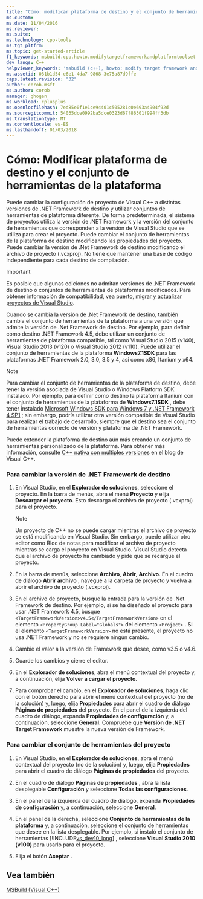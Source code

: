 ```yaml
---
title: "Cómo: modificar plataforma de destino y el conjunto de herramientas de plataforma | Documentos de Microsoft"
ms.custom: 
ms.date: 11/04/2016
ms.reviewer: 
ms.suite: 
ms.technology: cpp-tools
ms.tgt_pltfrm: 
ms.topic: get-started-article
f1_keywords: msbuild.cpp.howto.modifytargetframeworkandplatformtoolset
dev_langs: C++
helpviewer_keywords: 'msbuild (c++), howto: modify target framework and platform toolset'
ms.assetid: 031b1d54-e6e1-4da7-9868-3e75a87d9ffe
caps.latest.revision: "32"
author: corob-msft
ms.author: corob
manager: ghogen
ms.workload: cplusplus
ms.openlocfilehash: 7ed85e0f1e1ce94401c505281c0e693a4904f92d
ms.sourcegitcommit: 54035dce0992ba5dce0323d67f86301f994ff3db
ms.translationtype: MT
ms.contentlocale: es-ES
ms.lasthandoff: 01/03/2018
---
```

# <a name="how-to-modify-the-target-framework-and-platform-toolset"></a>Cómo: Modificar plataforma de destino y el conjunto de herramientas de la plataforma
Puede cambiar la configuración de proyecto de Visual C++ a distintas versiones de .NET Framework de destino y utilizar conjuntos de herramientas de plataforma diferente. De forma predeterminada, el sistema de proyectos utiliza la versión de .NET Framework y la versión del conjunto de herramientas que corresponden a la versión de Visual Studio que se utiliza para crear el proyecto. Puede cambiar el conjunto de herramientas de la plataforma de destino modificando las propiedades del proyecto. Puede cambiar la versión de .Net Framework de destino modificando el archivo de proyecto (.vcxproj). No tiene que mantener una base de código independiente para cada destino de compilación.  
  
> [!IMPORTANT]
>  Es posible que algunas ediciones no admitan versiones de .NET Framework de destino o conjuntos de herramientas de plataformas modificados. Para obtener información de compatibilidad, vea [puerto, migrar y actualizar proyectos de Visual Studio](/visualstudio/porting/port-migrate-and-upgrade-visual-studio-projects).  
  
 Cuando se cambia la versión de .Net Framework de destino, también cambia el conjunto de herramientas de la plataforma a una versión que admite la versión de .Net Framework de destino. Por ejemplo, para definir como destino .NET Framework 4.5, debe utilizar un conjunto de herramientas de plataforma compatible, tal como Visual Studio 2015 (v140), Visual Studio 2013 (v120) o Visual Studio 2012 (v110). Puede utilizar el conjunto de herramientas de la plataforma **Windows7.1SDK** para las plataformas .NET Framework 2.0, 3.0, 3.5 y 4, así como x86, Itanium y x64.  
  
> [!NOTE]
>  Para cambiar el conjunto de herramientas de la plataforma de destino, debe tener la versión asociada de Visual Studio o Windows Platform SDK instalado. Por ejemplo, para definir como destino la plataforma Itanium con el conjunto de herramientas de la plataforma de **Windows7.1SDK** , debe tener instalado [Microsoft Windows SDK para Windows 7 y .NET Framework 4 SP1](http://www.microsoft.com/download/details.aspx?id=8279) ; sin embargo, podría utilizar otra versión compatible de Visual Studio para realizar el trabajo de desarrollo, siempre que el destino sea el conjunto de herramientas correcto de versión y plataforma de .NET Framework.  
  
 Puede extender la plataforma de destino aún más creando un conjunto de herramientas personalizado de la plataforma. Para obtener más información, consulte [C++ nativa con múltiples versiones](http://go.microsoft.com/fwlink/p/?linkid=196619) en el blog de Visual C++.  
  
### <a name="to-change-the-target-framework"></a>Para cambiar la versión de .NET Framework de destino  
  
1.  En Visual Studio, en el **Explorador de soluciones**, seleccione el proyecto. En la barra de menús, abra el menú **Proyecto** y elija **Descargar el proyecto**. Esto descarga el archivo de proyecto (.vcxproj) para el proyecto.  
  
    > [!NOTE]
    >  Un proyecto de C++ no se puede cargar mientras el archivo de proyecto se está modificando en Visual Studio. Sin embargo, puede utilizar otro editor como Bloc de notas para modificar el archivo de proyecto mientras se carga el proyecto en Visual Studio. Visual Studio detecta que el archivo de proyecto ha cambiado y pide que se recargue el proyecto.  
  
2.  En la barra de menús, seleccione **Archivo**, **Abrir**, **Archivo**. En el cuadro de diálogo **Abrir archivo** , navegue a la carpeta de proyecto y vuelva a abrir el archivo de proyecto (.vcxproj).  
  
3.  En el archivo de proyecto, busque la entrada para la versión de .Net Framework de destino. Por ejemplo, si se ha diseñado el proyecto para usar .NET Framework 4.5, busque `<TargetFrameworkVersion>v4.5</TargetFrameworkVersion>` en el elemento `<PropertyGroup Label="Globals">` del elemento `<Project>` . Si el elemento `<TargetFrameworkVersion>` no está presente, el proyecto no usa .NET Framework y no se requiere ningún cambio.  
  
4.  Cambie el valor a la versión de Framework que desee, como v3.5 o v4.6.  
  
5.  Guarde los cambios y cierre el editor.  
  
6.  En el **Explorador de soluciones**, abra el menú contextual del proyecto y, a continuación, elija **Volver a cargar el proyecto**.  
  
7.  Para comprobar el cambio, en el **Explorador de soluciones**, haga clic con el botón derecho para abrir el menú contextual del proyecto (no de la solución) y, luego, elija **Propiedades** para abrir el cuadro de diálogo **Páginas de propiedades** del proyecto. En el panel de la izquierda del cuadro de diálogo, expanda **Propiedades de configuración** y, a continuación, seleccione **General**. Compruebe que **Versión de .NET Target Framework** muestre la nueva versión de Framework.  
  
### <a name="to-change-the-project-toolset"></a>Para cambiar el conjunto de herramientas del proyecto  
  
1.  En Visual Studio, en el **Explorador de soluciones**, abra el menú contextual del proyecto (no de la solución) y, luego, elija **Propiedades** para abrir el cuadro de diálogo **Páginas de propiedades** del proyecto.  
  
2.  En el cuadro de diálogo **Páginas de propiedades** , abra la lista desplegable **Configuración** y seleccione **Todas las configuraciones**.  
  
3.  En el panel de la izquierda del cuadro de diálogo, expanda **Propiedades de configuración** y, a continuación, seleccione **General**.  
  
4.  En el panel de la derecha, seleccione **Conjunto de herramientas de la plataforma** y, a continuación, seleccione el conjunto de herramientas que desee en la lista desplegable. Por ejemplo, si instaló el conjunto de herramientas [!INCLUDE[vs_dev10_long](../build/includes/vs_dev10_long_md.md)] , seleccione **Visual Studio 2010 (v100)** para usarlo para el proyecto.  
  
5.  Elija el botón **Aceptar** .  
  
## <a name="see-also"></a>Vea también  
 [MSBuild (Visual C++)](../build/msbuild-visual-cpp.md)